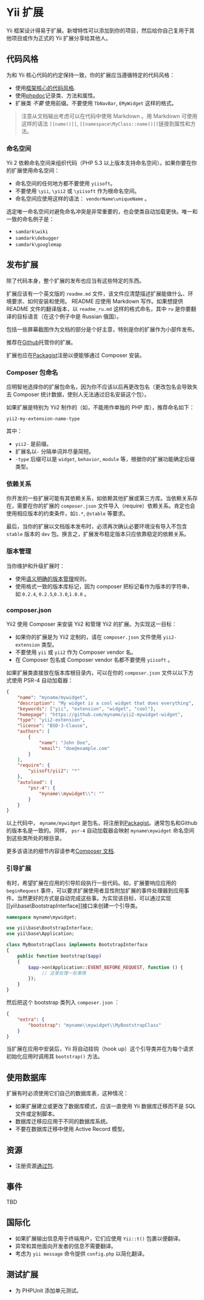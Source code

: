 Yii 扩展
=============

Yii 框架设计得易于扩展。新增特性可以添加到你的项目，然后给你自己复用于其他项目或作为正式的 Yii 扩展分享给其他人。

代码风格
----------

为和 Yii 核心代码的约定保持一致，你的扩展应当遵循特定的代码风格：

- 使用[框架核心的代码风格](https://github.com/yiisoft/yii2/wiki/Core-framework-code-style).
- 使用[phpdoc](http://www.phpdoc.org/)记录类、方法和属性。
- 扩展类 *不要* 使用前缀。不要使用 `TbNavBar`, `EMyWidget` 这样的格式。

> 注意从文档输出考虑可以在代码中使用 Markdown 。用 Markdown 可使用这样的语法 `[[name()]]`, `[[namespace\MyClass::name()]]`链接到属性和方法。

### 命名空间

Yii 2 依赖命名空间来组织代码（PHP 5.3 以上版本支持命名空间）。如果你要在你的扩展使用命名空间：

- 命名空间的任何地方都不要使用 `yiisoft`。
- 不要使用 `\yii`, `\yii2` 或 `\yiisoft` 作为根命名空间。
- 命名空间应使用这样的语法： `vendorName\uniqueName` 。

选定唯一命名空间对避免命名冲突是非常重要的，也会使类自动加载更快。唯一和一致的命名例子是：

- `samdark\wiki`
- `samdark\debugger`
- `samdark\googlemap`

发布扩展
------------

除了代码本身，整个扩展的发布也应当有这些特定的东西。

扩展应该有一个英文版的 `readme.md` 文件，该文件应清楚描述扩展能做什么、环境要求、如何安装和使用。 README 应使用 Markdown 写作。如果想提供 README 文件的翻译版本，以 `readme_ru.md` 这样的格式命名，其中 `ru` 是你要翻译的目标语言（在这个例子中是 Russian 俄国）。
  
包括一些屏幕截图作为文档的部分是个好主意，特别是你的扩展作为小部件发布。

推荐在[Github](https://github.com)托管你的扩展。

扩展也应在[Packagist](https://packagist.org)注册以便能够通过 Composer 安装。

### Composer 包命名

应明智地选择你的扩展包命名，因为你不应该以后再更改包名（更改包名会导致失去 Composer 统计数据，使别人无法通过旧名安装这个包）。

如果扩展是特别为 Yii2 制作的（如，不能用作单独的 PHP 库），推荐命名如下：

```
yii2-my-extension-name-type
```

其中：

- `yii2-` 是前缀。
- 扩展名以`-` 分隔单词并尽量简短。
-  `-type` 后缀可以是 `widget`, `behavior`, `module` 等，根据你的扩展功能确定后缀类型。

### 依赖关系

你开发的一些扩展可能有其依赖关系，如依赖其他扩展或第三方库。当依赖关系存在，需要在你的扩展的 `composer.json` 文件导入（require）依赖关系。肯定也会使用相应版本的约束条件，如`1.*`, `@stable` 等要求。

最后，当你的扩展以文档版本发布时，必须再次确认必要环境没有导入不包含 `stable` 版本的 `dev` 包。换言之，扩展发布稳定版本只应依靠稳定的依赖关系。

### 版本管理

当你维护和升级扩展时：

- 使用[语义明确的版本管理](http://semver.org)规则。
- 使用格式一致的版本库标记，因为 composer 把标记看作为版本的字符串，如 `0.2.4`, `0.2.5`,`0.3.0`,`1.0.0` 。

### composer.json

Yii2 使用 Composer 来安装 Yii2 和管理 Yii2 的扩展。为实现这一目标：

- 如果你的扩展是为 Yii2 定制的，请在 `composer.json` 文件使用 `yii2-extension` 类型。
- 不要使用 `yii` 或 `yii2` 作为 Composer vendor 名。
- 在 Composer 包名或 Composer vendor 名都不要使用 `yiisoft` 。

如果扩展类直接放在版本库根目录内，可以在你的 `composer.json` 文件以以下方式使用 PSR-4 自动加载器：

```json
{
    "name": "myname/mywidget",
    "description": "My widget is a cool widget that does everything",
    "keywords": ["yii", "extension", "widget", "cool"],
    "homepage": "https://github.com/myname/yii2-mywidget-widget",
    "type": "yii2-extension",
    "license": "BSD-3-Clause",
    "authors": [
        {
            "name": "John Doe",
            "email": "doe@example.com"
        }
    ],
    "require": {
        "yiisoft/yii2": "*"
    },
    "autoload": {
        "psr-4": {
            "myname\\mywidget\\": ""
        }
    }
}
```

以上代码中， `myname/mywidget` 是包名，将注册到[Packagist](https://packagist.org)。通常包名和Github 的版本名是一致的。同样， `psr-4` 自动加载器会映射 `myname\mywidget` 命名空间到这些类所处的根目录。

更多该语法的细节内容请参考[Composer 文档](http://getcomposer.org/doc/04-schema.md#autoload).

### 引导扩展

有时，希望扩展在应用的引导阶段执行一些代码。如，扩展要响应应用的`beginRequest` 事件，可以要求扩展使用者显性附加扩展的事件处理器到应用事件。当然更好的方式是自动完成这些事。为实现该目标，可以通过实现[[yii\base\BootstrapInterface]]接口来创建一个引导类。

```php
namespace myname\mywidget;

use yii\base\BootstrapInterface;
use yii\base\Application;

class MyBootstrapClass implements BootstrapInterface
{
    public function bootstrap($app)
    {
        $app->on(Application::EVENT_BEFORE_REQUEST, function () {
             // 这里处理一些事情
        });
    }
}
```

然后把这个 bootstrap 类列入 `composer.json` ：

```json
{
    "extra": {
        "bootstrap": "myname\\mywidget\\MyBootstrapClass"
    }
}
```

当扩展在应用中安装后，Yii 将自动挂钩（hook up）这个引导类并在为每个请求初始化应用时调用其 `bootstrap()` 方法。

使用数据库
---------------------

扩展有时必须使用它们自己的数据库表，这种情况：

- 如果扩展建立或更改了数据库模式，应该一直使用 Yii 数据库迁移而不是 SQL 文件或定制脚本。
- 数据库迁移应应用于不同的数据库系统。
- 不要在数据库迁移中使用 Active Record 模型。


资源
------

- 注册资源[通过包](assets.md).

事件
------

TBD

国际化
----

- 如果扩展输出信息用于终端用户，它们应使用 `Yii::t()` 包裹以便翻译。
- 异常和其他面向开发者的信息不需要翻译。
- 考虑为 `yii message` 命令提供 `config.php` 以简化翻译。

测试扩展
----------------------

- 为 PHPUnit 添加单元测试。
